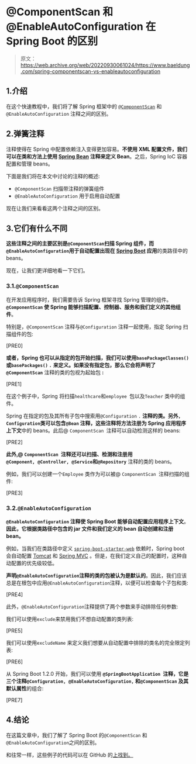 # @ComponentScan 和@EnableAutoConfiguration 在 Spring Boot 的区别

> 原文：<https://web.archive.org/web/20220930061024/https://www.baeldung.com/spring-componentscan-vs-enableautoconfiguration>

## 1.介绍

在这个快速教程中，我们将了解 Spring 框架中的 [`@ComponentScan`](/web/20220827110142/https://www.baeldung.com/spring-component-scanning) 和`@EnableAutoConfiguration` 注释之间的区别。

## 2.弹簧注释

注释使得在 Spring 中配置依赖注入变得更加容易。**不使用 XML 配置文件，我们可以在类和方法上使用 [Spring Bean](/web/20220827110142/https://www.baeldung.com/spring-bean-annotations) 注释来定义 Bean**。之后，Spring IoC 容器配置和管理 beans。

下面是我们将在本文中讨论的注释的概述:

*   `@ComponentScan` 扫描带注释的弹簧组件
*   `@EnableAutoConfiguration` 用于启用自动配置

现在让我们来看看这两个注释之间的区别。

## 3.它们有什么不同

**这些注释之间的主要区别是`@ComponentScan`扫描 Spring 组件，而`@EnableAutoConfiguration`用于自动配置出现在 [Spring Boot](/web/20220827110142/https://www.baeldung.com/spring-boot) 应用**的类路径中的 beans。

现在，让我们更详细地看一下它们。

### 3.1.`@ComponentScan`

在开发应用程序时，我们需要告诉 Spring 框架寻找 Spring 管理的组件。 **`@ComponentScan` 使 Spring 能够扫描配置、控制器、服务和我们定义的其他组件**。

特别是，`@ComponentScan` 注释与`@Configuration` 注释一起使用，指定 Spring 扫描组件的包:

[PRE0]

**或者，Spring 也可以从指定的包开始扫描，我们可以使用`basePackageClasses()` 或`basePackages()` `.`** **来定义。如果没有指定包，那么它会将声明了`@ComponentScan`** 注释的类的包视为起始包 **:**

[PRE1]

在这个例子中，Spring 将扫描`healthcare`和`employee `包以及`Teacher` 类中的组件。

Spring 在指定的包及其所有子包中搜索用`@Configuration` `.` **注释的类。另外`,` `Configuration`类可以包含`@Bean` 注释，这些注释将方法注册为 Spring 应用程序上下文**中的 beans。此后@ `ComponentScan `注释可以自动检测这样的 beans:

[PRE2]

**此外,@ `ComponentScan `注释还可以扫描、检测和注册用`@Component, @Controller, @Service`和`@Repository`** 注释的类的 beans。

例如，我们可以创建一个`Employee` 类作为可以被@ `ComponentScan `注释扫描的组件:

[PRE3]

### 3.2.`@EnableAutoConfiguration`

**`@EnableAutoConfiguration` 注释使 Spring Boot 能够自动配置应用程序上下文**。**因此，它根据类路径中包含的 jar 文件和我们定义的 bean 自动创建和注册 bean。**

例如，当我们在类路径中定义 [`spring-boot-starter-web`](/web/20220827110142/https://www.baeldung.com/spring-boot-starters) 依赖时，Spring boot 会自动配置 [Tomcat](/web/20220827110142/https://www.baeldung.com/tomcat) 和 [Spring MVC](/web/20220827110142/https://www.baeldung.com/spring-mvc-tutorial) 。但是，在我们定义自己的配置时，这种自动配置的优先级较低。

**声明`@EnableAutoConfiguration`注释的类的包被认为是默认的**。因此，我们应该总是在根包中应用`@EnableAutoConfiguration`注释，以便可以检查每个子包和类:

[PRE4]

此外，`@EnableAutoConfiguration`注释提供了两个参数来手动排除任何参数:

我们可以使用`exclude`来禁用我们不想自动配置的类列表:

[PRE5]

我们可以使用`excludeName` 来定义我们想要从自动配置中排除的类名的完全限定列表:

[PRE6]

从 Spring Boot 1.2.0 开始，我们可以使用 **`@SpringBootApplication `注释，它是三个注释`@Configuration, @EnableAutoConfiguration,` 和`@ComponentScan` 及其默认属性**的组合:

[PRE7]

## 4.结论

在这篇文章中，我们了解了 Spring Boot 的`@ComponentScan` 和`@EnableAutoConfiguration`之间的区别。

和往常一样，这些例子的代码可以在 GitHub 的[上找到。](https://web.archive.org/web/20220827110142/https://github.com/eugenp/tutorials/tree/master/spring-boot-modules/spring-boot-annotations)
